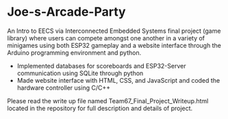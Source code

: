 # Joe-s-Arcade-Party
An Intro to EECS via Interconnected Embedded Systems final project (game library) where users can compete amongst one another in a variety of minigames using both ESP32 gameplay 
and a website interface through the Arduino programming environment and python.
 - Implemented databases for scoreboards and ESP32-Server communication using SQLite through python
 - Made website interface with HTML, CSS, and JavaScript and coded the hardware controller using C/C++

Please read the write up file named Team67_Final_Project_Writeup.html located in the repository for full description and details of project.
